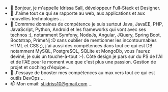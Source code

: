 - 👋 Bonjour, je m'appelle Idrissa Sall, développeur Full-Stack et Designer.
- 👀 J'aime tout ce qui se rapporte au web, aux applications et aux nouvelles technologies ...
- 🌱 Commme domaines de compétence je suis surtout Java, JavaEE, PHP, JavaScript, Python, Android et les frameworks qui vont avec ses technos :),
      notamment Symfony, NodeJs, Angular, JQuery, Spring Boot, Bootstrap, PrimeNj :D sans oublier de mentionner les incontournables HTML et CSS ;),
      j'ai aussi des compétences dans tout ce qui est DB notamment MySQL, PostgreSQL, SQLite et MongoDb, vous l'aurez deviné, je suis un touche-à-tout :-).
      Côté design je pars sur du PS de l'AI et de l'AE pour le moment vue que c'est plus une passion.
      Gestion de projet et coching d'équipe...
- 💞️ J'essaye de booster mes compétences au max vers tout ce qui est outils DevOps ...
- 📫 Mon email: sl.idriss10@gmail.com ...

<!---
idrissa-sall/idrissa-sall is a ✨ special ✨ repository because its `README.md` (this file) appears on your GitHub profile.
You can click the Preview link to take a look at your changes.
--->

